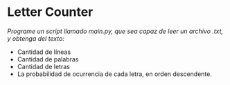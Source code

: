 # Letter Counter

_Programe un script llamado main.py, que sea capaz de leer un archivo .txt, y obtenga del texto:_

- Cantidad de líneas
- Cantidad de palabras
- Cantidad de letras
- La probabilidad de ocurrencia de cada letra, en orden descendente.
